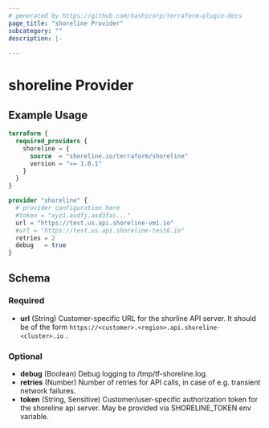 ```yaml
---
# generated by https://github.com/hashicorp/terraform-plugin-docs
page_title: "shoreline Provider"
subcategory: ""
description: |-
  
---
```


# shoreline Provider



## Example Usage

```terraform
terraform {
  required_providers {
    shoreline = {
      source  = "shoreline.io/terraform/shoreline"
      version = ">= 1.0.1"
    }
  }
}

provider "shoreline" {
  # provider configuration here
  #token = "xyz1.asdfj.asd3fas..."
  url = "https://test.us.api.shoreline-vm1.io"
  #url = "https://test.us.api.shoreline-test6.io"
  retries = 2
  debug   = true
}
```

<!-- schema generated by tfplugindocs -->
## Schema

### Required

- **url** (String) Customer-specific URL for the shorline API server. It should be of the form ```https://<customer>.<region>.api.shoreline-<cluster>.io``` .

### Optional

- **debug** (Boolean) Debug logging to /tmp/tf-shoreline.log.
- **retries** (Number) Number of retries for API calls, in case of e.g. transient network failures.
- **token** (String, Sensitive) Customer/user-specific authorization token for the shoreline api server. May be provided via SHORELINE_TOKEN env variable.
